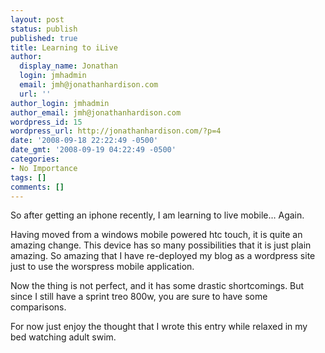 ```yaml
---
layout: post
status: publish
published: true
title: Learning to iLive
author:
  display_name: Jonathan
  login: jmhadmin
  email: jmh@jonathanhardison.com
  url: ''
author_login: jmhadmin
author_email: jmh@jonathanhardison.com
wordpress_id: 15
wordpress_url: http://jonathanhardison.com/?p=4
date: '2008-09-18 22:22:49 -0500'
date_gmt: '2008-09-19 04:22:49 -0500'
categories:
- No Importance
tags: []
comments: []
---
```

So after getting an iphone recently, I am learning to live mobile… Again.

Having moved from a windows mobile powered htc touch, it is quite an amazing change. This device has so many possibilities that it is just plain amazing. So amazing that I have re-deployed my blog as a wordpress site just to use the worspress mobile application.

Now the thing is not perfect, and it has some drastic shortcomings. But since I still have a sprint treo 800w, you are sure to have some comparisons.

For now just enjoy the thought that I wrote this entry while relaxed in my bed watching adult swim.
